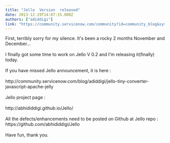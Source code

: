 ```yaml
---
title: "Jello  Version  released"
date: 2013-12-29T14:07:15.000Z
authors: ["adiddigi"]
link: "https://community.servicenow.com/community?id=community_blog&sys_id=54dd26e9dbd0dbc01dcaf3231f961982"
---
```

<p>First, terribly sorry for my silence. It's been a rocky 2 months November and December...<br /><br />I finally got some time to work on Jello V 0.2 and I'm releasing it(finally) today.<br /><br />If you have missed Jello announcement, it is here : <br /><br />http://community.servicenow.com/blog/adiddigi/jello-tiny-converter-javascript-apache-jelly<br /><br />Jello project page : <br /><br />http://abhididdigi.github.io/Jello/<br /><br />All the defects/enhancements need to be posted on Github at Jello repo : https://github.com/abhididdigi/Jello<br /><br />Have fun, thank you.</p>